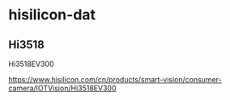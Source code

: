 
# hisilicon-dat 


## Hi3518
Hi3518EV300

https://www.hisilicon.com/cn/products/smart-vision/consumer-camera/IOTVision/Hi3518EV300